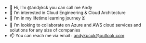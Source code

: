 - 👋 Hi, I’m @andykck you can call me Andy
- 👀 I’m interested in Cloud Engineering & Cloud Architecture
- 🌱 I’m in my lifetime learning journey ⏳
- 💞️ I’m looking to collaborate on Azure and AWS cloud services and solutions for any size of companies
- 📫 You can reach me via email : andykucuk@outlook.com
<!---
andykck/andykck is a ✨ special ✨ repository because its `README.md` (this file) appears on your GitHub profile.
You can click the Preview link to take a look at your changes.
--->

